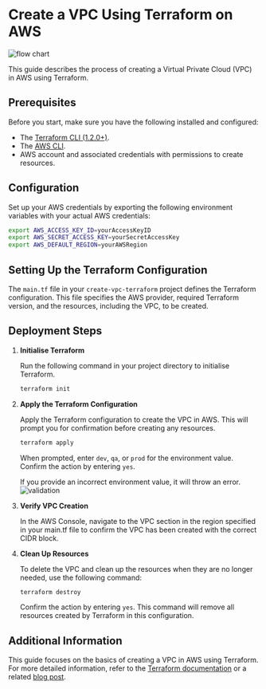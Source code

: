 # Create a VPC Using Terraform on AWS

![flow chart](https://github.com/grit-coding/DevToCodeSnippets/blob/main/tech-tutorials/infrastructure/terraform/create-vpc-terraform/images/terraform-vpc.png)

This guide describes the process of creating a Virtual Private Cloud (VPC) in AWS using Terraform.

## Prerequisites

Before you start, make sure you have the following installed and configured:

- The [Terraform CLI (1.2.0+)](https://developer.hashicorp.com/terraform/tutorials/aws-get-started/install-cli).
- The [AWS CLI](https://docs.aws.amazon.com/cli/latest/userguide/getting-started-install.html).
- AWS account and associated credentials with permissions to create resources.

## Configuration

Set up your AWS credentials by exporting the following environment variables with your actual AWS credentials:

```bash
export AWS_ACCESS_KEY_ID=yourAccessKeyID
export AWS_SECRET_ACCESS_KEY=yourSecretAccessKey
export AWS_DEFAULT_REGION=yourAWSRegion
```

## Setting Up the Terraform Configuration

The `main.tf` file in your `create-vpc-terraform` project defines the Terraform configuration. This file specifies the AWS provider, required Terraform version, and the resources, including the VPC, to be created.

## Deployment Steps

1. **Initialise Terraform**

   Run the following command in your project directory to initialise Terraform.

   ```bash
   terraform init
   ```

2. **Apply the Terraform Configuration**

   Apply the Terraform configuration to create the VPC in AWS. This will prompt you for confirmation before creating any resources.

   ```bash
   terraform apply
   ```

   When prompted, enter `dev`, `qa`, or `prod` for the environment value. Confirm the action by entering `yes`.

   If you provide an incorrect environment value, it will throw an error.
   ![validation](https://github.com/grit-coding/DevToCodeSnippets/blob/main/tech-tutorials/infrastructure/terraform/create-vpc-terraform/images/validation.gif)

3. **Verify VPC Creation**

   In the AWS Console, navigate to the VPC section in the region specified in your main.tf file to confirm the VPC has been created with the correct CIDR block.

4. **Clean Up Resources**

   To delete the VPC and clean up the resources when they are no longer needed, use the following command:

   ```bash
   terraform destroy
   ```

   Confirm the action by entering `yes`.
   This command will remove all resources created by Terraform in this configuration.

## Additional Information

This guide focuses on the basics of creating a VPC in AWS using Terraform. For more detailed information, refer to the [Terraform documentation](https://developer.hashicorp.com/terraform/docs) or a related [blog post](https://dev.to/gritcoding/building-infrastructure-from-scratch-creating-a-vpc-with-terraform-2hmc).
